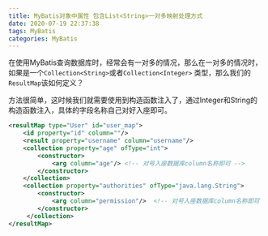 ```yaml
---
title: MyBatis对象中属性 包含List<String>一对多映射处理方式
date: 2020-07-19 22:37:38
tags: MyBatis
categories: MyBatis
---
```


在使用MyBatis查询数据库时，经常会有一对多的情况，那么在一对多的情况时，如果是一个`Collection<String>`或者`Collection<Integer>`  类型，那么我们的`ResultMap`该如何定义？



方法很简单，这时候我们就需要使用到构造函数注入了，通过Integer和String的构造函数注入，具体的字段名称自己对好入座即可。



```xml
<resultMap type="User" id="user_map">
    <id property="id" column=""/>
    <result property="username" column="username"/>
    <collection property="age" ofType="int">
        <constructor>
            <arg column="age"/> <!-- 对号入座数据库column名称即可 -->
        </constructor>
    </collection>
    <collection property="authorities" ofType="java.lang.String">
        <constructor>
            <arg column="permission"/>  <!-- 对号入座数据库column名称即可 -->
        </constructor>
     </collection>
</resultMap>
```

